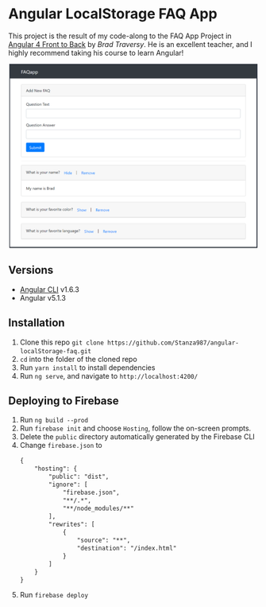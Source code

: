 # Angular LocalStorage FAQ App
This project is the result of my code-along to the FAQ App Project in [Angular 4 Front to Back](https://www.udemy.com/angular-4-front-to-back/) by *Brad Traversy*.  He is an excellent teacher, and I highly recommend taking his course to learn Angular!

<p align="center">
    <img width="500" height="370" src="./src/assets/png/homepage.png"><br>
</p>

## Versions
* [Angular CLI](https://github.com/angular/angular-cli) v1.6.3
* Angular v5.1.3

## Installation
1. Clone this repo `git clone https://github.com/Stanza987/angular-localStorage-faq.git`
1. `cd` into the folder of the cloned repo
1. Run `yarn install` to install dependencies
1. Run `ng serve`, and navigate to `http://localhost:4200/`


## Deploying to Firebase
1. Run `ng build --prod`
1. Run `firebase init` and choose `Hosting`, follow the on-screen prompts.
1. Delete the `public` directory automatically generated by the Firebase CLI
1. Change `firebase.json` to
    ```
    {
        "hosting": {
            "public": "dist",
            "ignore": [
                "firebase.json",
                "**/.*",
                "**/node_modules/**"
            ],
            "rewrites": [
                {
                    "source": "**",
                    "destination": "/index.html"
                }
            ]
        }
    }
    ```
1. Run `firebase deploy`
